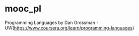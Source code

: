 # mooc_pl
Programming Languages by Dan Grossman - UW(https://www.coursera.org/learn/programming-languages)
